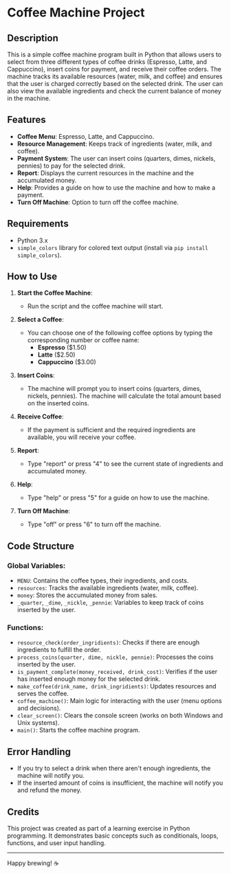 # Coffee Machine Project

## Description

This is a simple coffee machine program built in Python that allows users to select from three different types of coffee drinks (Espresso, Latte, and Cappuccino), insert coins for payment, and receive their coffee orders. The machine tracks its available resources (water, milk, and coffee) and ensures that the user is charged correctly based on the selected drink. The user can also view the available ingredients and check the current balance of money in the machine.

## Features

- **Coffee Menu**: Espresso, Latte, and Cappuccino.
- **Resource Management**: Keeps track of ingredients (water, milk, and coffee).
- **Payment System**: The user can insert coins (quarters, dimes, nickels, pennies) to pay for the selected drink.
- **Report**: Displays the current resources in the machine and the accumulated money.
- **Help**: Provides a guide on how to use the machine and how to make a payment.
- **Turn Off Machine**: Option to turn off the coffee machine.

## Requirements

- Python 3.x
- `simple_colors` library for colored text output (install via `pip install simple_colors`).

## How to Use

1. **Start the Coffee Machine**:
   - Run the script and the coffee machine will start.
   
2. **Select a Coffee**:
   - You can choose one of the following coffee options by typing the corresponding number or coffee name:
     - **Espresso** ($1.50)
     - **Latte** ($2.50)
     - **Cappuccino** ($3.00)

3. **Insert Coins**:
   - The machine will prompt you to insert coins (quarters, dimes, nickels, pennies). The machine will calculate the total amount based on the inserted coins.

4. **Receive Coffee**:
   - If the payment is sufficient and the required ingredients are available, you will receive your coffee.

5. **Report**:
   - Type "report" or press "4" to see the current state of ingredients and accumulated money.

6. **Help**:
   - Type "help" or press "5" for a guide on how to use the machine.

7. **Turn Off Machine**:
   - Type "off" or press "6" to turn off the machine.

## Code Structure

### Global Variables:
- `MENU`: Contains the coffee types, their ingredients, and costs.
- `resources`: Tracks the available ingredients (water, milk, coffee).
- `money`: Stores the accumulated money from sales.
- `_quarter`, `_dime`, `_nickle`, `_pennie`: Variables to keep track of coins inserted by the user.

### Functions:
- `resource_check(order_ingridients)`: Checks if there are enough ingredients to fulfill the order.
- `process_coins(quarter, dime, nickle, pennie)`: Processes the coins inserted by the user.
- `is_payment_complete(money_received, drink_cost)`: Verifies if the user has inserted enough money for the selected drink.
- `make_coffee(drink_name, drink_ingridients)`: Updates resources and serves the coffee.
- `coffee_machine()`: Main logic for interacting with the user (menu options and decisions).
- `clear_screen()`: Clears the console screen (works on both Windows and Unix systems).
- `main()`: Starts the coffee machine program.

## Error Handling

- If you try to select a drink when there aren't enough ingredients, the machine will notify you.
- If the inserted amount of coins is insufficient, the machine will notify you and refund the money.

## Credits

This project was created as part of a learning exercise in Python programming. It demonstrates basic concepts such as conditionals, loops, functions, and user input handling.

---

Happy brewing! ☕